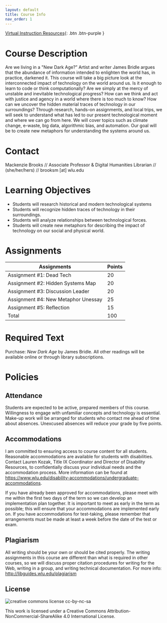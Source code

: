 ```yaml
---
layout: default
title: Course Info
nav_order: 1
---
```


[Virtual Instruction Resources](virtual.md){: .btn .btn-purple }


# Course Description

Are we living in a "New Dark Age?” Artist and writer James Bridle argues that the abundance of information intended to enlighten the world has, in practice, darkened it. This course will take a big picture look at the interconnected impact of technology on the world around us. Is it enough to learn to code or think computationally? Are we simply at the mercy of unstable and inevitable technological progress? How can we think and act with justice and agency in a world where there is too much to know? How can we uncover the hidden material traces of technology in our surroundings? Through research, hands-on assignments, and local trips, we will seek to understand what has led to our present technological moment and where we can go from here. We will cover topics such as climate change, e-waste, big data, algorithmic bias, and automation. Our goal will be to create new metaphors for understanding the systems around us. 

# Contact

Mackenzie Brooks // Associate Professor & Digital Humanities Librarian // (she/her/hers) // brooksm [at]
wlu.edu

# Learning Objectives 
* Students will research historical and modern technological systems 
* Students will recognize hidden traces of technology in their surroundings.
* Students will analyze relationships between technological forces. 
* Students will create new metaphors for describing the impact of technology on our social and physical world. 

# Assignments 

|Assignments|Points|
|--|--|
|Assignment #1: Dead Tech|  20|
|Assignment #2: Hidden Systems Map| 20|
|Assignment #3: Discussion Leader|  20|
|Assignment #4: New Metaphor Unessay|   25|
|Assignment #5: Reflection  |15|
|Total| 100|


# Required Text
Purchase: *New Dark Age* by James Bridle. All other readings will be available online or through library subscriptions.

# Policies 

## Attendance
Students are expected to be active, prepared members of this course. Willingness to engage with unfamiliar concepts and technology is essential. Make-up work will be arranged for students who contact me ahead of time about absences. Unexcused absences will reduce your grade by five points.

## Accommodations
I am committed to ensuring access to course content for all students. Reasonable accommodations are available for students with disabilities. Contact Lauren Kozak, Title IX Coordinator and Director of Disability Resources, to confidentially discuss your individual needs and the accommodation process. More information can be found at https://www.wlu.edu/disability-accommodations/undergraduate-accommodations.

If you have already been approved for accommodations, please meet with me within the first two days of the term so we can develop an implementation plan together. It is important to meet as early in the term as possible; this will ensure that your accommodations are implemented early on. If you have accommodations for test-taking, please remember that arrangements must be made at least a week before the date of the test or exam.

## Plagiarism
All writing should be your own or should be cited properly. The writing assignments in this course are different than what is required in other courses, so we will discuss proper citation procedures for writing for the Web, writing in a group, and writing technical documentation. For more info: http://libguides.wlu.edu/plagiarism

## License
![creative commons license cc-by-nc-sa](https://i.creativecommons.org/l/by-nc-sa/4.0/88x31.png)

This work is licensed under a Creative Commons Attribution-NonCommercial-ShareAlike 4.0 International License.
